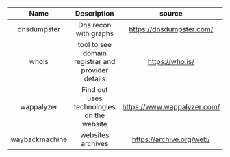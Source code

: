 |      Name      |                    Description                    |            source            |
|:--------------:|:-------------------------------------------------:|:----------------------------:|
|  dnsdumpster   |               Dns recon with graphs               |   https://dnsdumpster.com/   |
|     whois      | tool to see domain registrar and provider details |       https://who.is/        |
|   wappalyzer   |     Find out uses technologies on the website     | https://www.wappalyzer.com/  |
| waybackmachine |                 websites archives                 |   https://archive.org/web/   |





